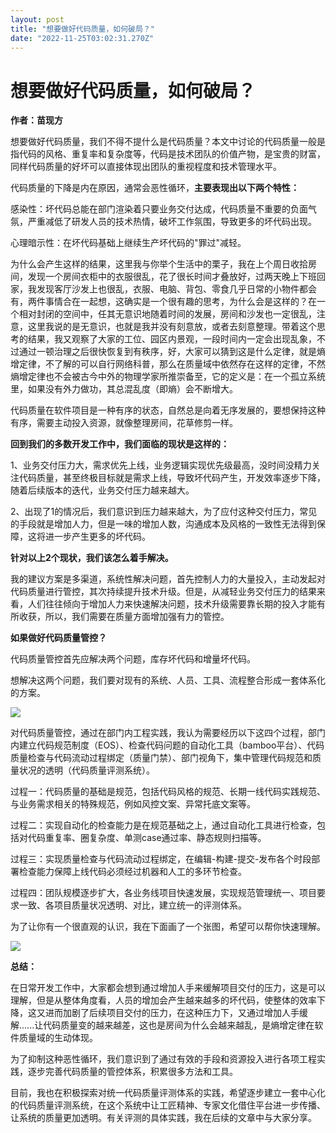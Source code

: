 ```yaml
---
layout: post
title: "想要做好代码质量，如何破局？"
date: "2022-11-25T03:02:31.270Z"
---
```

想要做好代码质量，如何破局？
==============

**作者：苗现方**

想要做好代码质量，我们不得不提什么是代码质量？本文中讨论的代码质量一般是指代码的风格、重复率和复杂度等，代码是技术团队的价值产物，是宝贵的财富，同样代码质量的好坏可以直接体现出团队的重视程度和技术管理水平。

代码质量的下降是内在原因，通常会恶性循环，**主要表现出以下两个特性：**

感染性：坏代码总能在部门渲染着只要业务交付达成，代码质量不重要的负面气氛，严重减低了研发人员的技术热情，破坏工作氛围，导致更多的坏代码出现。

心理暗示性：在坏代码基础上继续生产坏代码的"罪过"减轻。

为什么会产生这样的结果，这里我与你举个生活中的栗子，我在上个周日收拾房间，发现一个房间衣柜中的衣服很乱，花了很长时间才叠放好，过两天晚上下班回家，我发现客厅沙发上也很乱，衣服、电脑、背包、零食几乎日常的小物件都会有，两件事情合在一起想，这确实是一个很有趣的思考，为什么会是这样的？在一个相对封闭的空间中，任其无意识地随着时间的发展，房间和沙发也一定很乱，注意，这里我说的是无意识，也就是我并没有刻意放，或者去刻意整理。带着这个思考的结果，我又观察了大家的工位、园区内景观，一段时间内一定会出现乱象，不过通过一顿治理之后很快恢复到有秩序，好，大家可以猜到这是什么定律，就是熵增定律，不了解的可以自行网络科普，那么在质量域中依然存在这样的定律，不然熵增定律也不会被古今中外的物理学家所推崇备至，它的定义是：在一个孤立系统里，如果没有外力做功，其总混乱度（即熵）会不断增大。

代码质量在软件项目是一种有序的状态，自然总是向着无序发展的，要想保持这种有序，需要主动投入资源，就像整理房间，花草修剪一样。

**回到我们的多数开发工作中，我们面临的现状是这样的：**

1、业务交付压力大，需求优先上线，业务逻辑实现优先级最高，没时间没精力关注代码质量，甚至终极目标就是需求上线，导致坏代码产生，开发效率逐步下降，随着后续版本的迭代，业务交付压力越来越大。

2、出现了1的情况后，我们意识到压力越来越大，为了应付这种交付压力，常见的手段就是增加人力，但是一味的增加人数，沟通成本及风格的一致性无法得到保障，这将进一步产生更多的坏代码。

**针对以上2个现状，我们该怎么着手解决。**

我的建议方案是多渠道，系统性解决问题，首先控制人力的大量投入，主动发起对代码质量进行管控，其次持续提升技术升级。但是，从减轻业务交付压力的结果来看，人们往往倾向于增加人力来快速解决问题，技术升级需要靠长期的投入才能有所收获，所以，我们需要在质量方面增加强有力的管控。

**如果做好代码质量管控？**

代码质量管控首先应解决两个问题，库存坏代码和增量坏代码。

想解决这两个问题，我们要对现有的系统、人员、工具、流程整合形成一套体系化的方案。

![](https://s3.cn-north-1.jdcloud-oss.com/shendengbucket1/2022-11-18-10-4511gy108VsS8uDUwL9.png)

  

对代码质量管控，通过在部门内工程实践，我认为需要经历以下这四个过程，部门内建立代码规范制度（EOS）、检查代码问题的自动化工具（bamboo平台）、代码质量检查与代码流动过程绑定（质量门禁）、部门视角下，集中管理代码规范和质量状况的透明（代码质量评测系统）。

过程一：代码质量的基础是规范，包括代码风格的规范、长期一线代码实践规范、与业务需求相关的特殊规范，例如风控文案、异常托底文案等。

过程二：实现自动化的检查能力是在规范基础之上，通过自动化工具进行检查，包括对代码重复率、圈复杂度、单测case通过率、静态规则扫描等。

过程三：实现质量检查与代码流动过程绑定，在编辑-构建-提交-发布各个时段部署检查能力保障上线代码必须经过机器和人工的多环节检查。

过程四：团队规模逐步扩大，各业务线项目快速发展，实现规范管理统一、项目要求一致、各项目质量状况透明、对比，建立统一的评测体系。

为了让你有一个很直观的认识，我在下面画了一个张图，希望可以帮你快速理解。

![](https://s3.cn-north-1.jdcloud-oss.com/shendengbucket1/2022-11-17-17-20wP6Sfx6ge920Uyjz.png)

  

**总结：**

在日常开发工作中，大家都会想到通过增加人手来缓解项目交付的压力，这是可以理解，但是从整体角度看，人员的增加会产生越来越多的坏代码，使整体的效率下降，这又进而加剧了后续项目交付的压力，在这种压力下，又通过增加人手缓解......让代码质量变的越来越差，这也是房间为什么会越来越乱，是熵增定律在软件质量域的生动体现。

为了抑制这种恶性循环，我们意识到了通过有效的手段和资源投入进行各项工程实践，逐步完善代码质量的管控体系，积累很多方法和工具。

目前，我也在积极探索对统一代码质量评测体系的实践，希望逐步建立一套中心化的代码质量评测系统，在这个系统中让工匠精神、专家文化借住平台进一步传播、让系统的质量更加透明。有关评测的具体实践，我在后续的文章中与大家分享。
